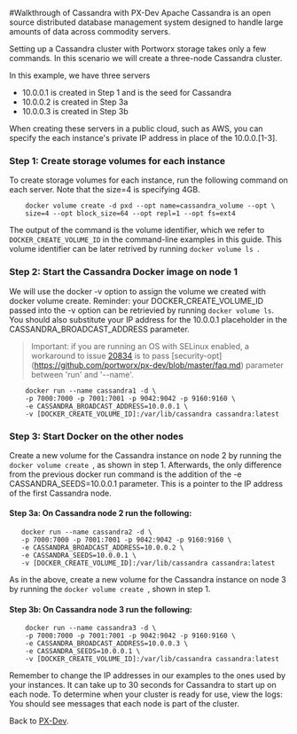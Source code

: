 #Walkthrough of Cassandra with PX-Dev
Apache Cassandra is an open source distributed database management system designed to handle large amounts of data across commodity servers. 

Setting up a Cassandra cluster with Portworx storage takes only a few commands. In this scenario we will create a three-node Cassandra cluster. 

In this example, we have three servers
* 10.0.0.1 is created in Step 1 and is the seed for Cassandra
* 10.0.0.2 is created in Step 3a
* 10.0.0.3 is created in Step 3b
 
When creating these servers in a public cloud, such as AWS, you can specify the each instance's private IP address in place of the 10.0.0.[1-3]. 
 
### Step 1: Create storage volumes for each instance
To create storage volumes for each instance, run the following command on each server. Note that the size=4 is specifying 4GB. 

```
    docker volume create -d pxd --opt name=cassandra_volume --opt \
    size=4 --opt block_size=64 --opt repl=1 --opt fs=ext4
```

The output of the command is the volume identifier, which we refer to ```DOCKER_CREATE_VOLUME_ID``` in the command-line examples in this guide. This volume identifier can be later retrived by running  ```docker volume ls ```. 


### Step 2: Start the Cassandra Docker image on node 1
We will use the docker -v option to assign the volume we created with docker volume create. Reminder: your DOCKER_CREATE_VOLUME_ID passed into the -v option can be retrievied by running ```docker volume ls```. You should also substitute your IP address for the 10.0.0.1 placeholder in the CASSANDRA_BROADCAST_ADDRESS parameter. 

>Important: if you are running an OS with SELinux enabled, a workaround to issue [20834](https://github.com/docker/docker/pull/20834) is to pass [security-opt] (https://github.com/portworx/px-dev/blob/master/faq.md) parameter between 'run' and '--name'.

```
    docker run --name cassandra1 -d \
    -p 7000:7000 -p 7001:7001 -p 9042:9042 -p 9160:9160 \
    -e CASSANDRA_BROADCAST_ADDRESS=10.0.0.1 \
    -v [DOCKER_CREATE_VOLUME_ID]:/var/lib/cassandra cassandra:latest
```

### Step 3: Start Docker on the other nodes 
Create a new volume for the Cassandra instance on node 2 by running the ``docker volume create ``, as shown in step 1. Afterwards, the only difference from the previous docker run command is the addition of the -e CASSANDRA_SEEDS=10.0.0.1 parameter. This is a pointer to the IP address of the first Cassandra node.  
  
#### Step 3a: On Cassandra node 2 run the following:
 ```
    docker run --name cassandra2 -d \
    -p 7000:7000 -p 7001:7001 -p 9042:9042 -p 9160:9160 \
    -e CASSANDRA_BROADCAST_ADDRESS=10.0.0.2 \
    -e CASSANDRA_SEEDS=10.0.0.1 \
    -v [DOCKER_CREATE_VOLUME_ID]:/var/lib/cassandra cassandra:latest
```

As in the above, create a new volume for the Cassandra instance on node 3 by running the ``docker volume create ``, shown in step 1.

#### Step 3b: On Cassandra node 3 run the following:
```
    docker run --name cassandra3 -d \
    -p 7000:7000 -p 7001:7001 -p 9042:9042 -p 9160:9160 \
    -e CASSANDRA_BROADCAST_ADDRESS=10.0.0.3 \
    -e CASSANDRA_SEEDS=10.0.0.1 \
    -v [DOCKER_CREATE_VOLUME_ID]:/var/lib/cassandra cassandra:latest
```
Remember to change the IP addresses in our examples to the ones used by your instances. It can take up to 30 seconds for Cassandra to start up on each node. To determine when your cluster is ready for use, view the logs: You should see messages that each node is part of the cluster.

Back to [PX-Dev](https://github.com/portworx/px-dev/).


